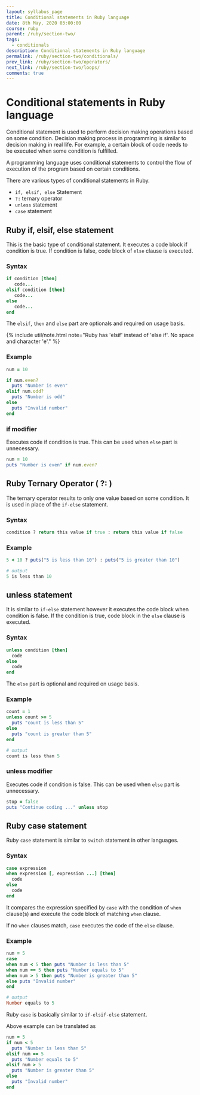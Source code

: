 ```yaml
---
layout: syllabus_page
title: Conditional statements in Ruby language
date: 8th May, 2020 03:00:00
course: ruby
parent: /ruby/section-two/
tags:
  - conditionals
description: Conditional statements in Ruby language
permalink: /ruby/section-two/conditionals/
prev_link: /ruby/section-two/operators/
next_link: /ruby/section-two/loops/
comments: true
---
```


# Conditional statements in Ruby language

Conditional statement is used to perform decision making operations based on some condition.
Decision making process in programming is similar to decision making in real life.
For example, a certain block of code needs to be executed when some condition is fulfilled.

A programming language uses conditional statements to control the flow of execution of the program based on certain conditions.

There are various types of conditional statements in Ruby.

- `if, elsif, else` Statement
- `?:` ternary operator
- `unless` statement
- `case` statement

## Ruby if, elsif, else statement

This is the basic type of conditional statement. It executes a code block if condition is true.
If condition is false, code block of `else` clause is executed.

### Syntax

```ruby
if condition [then]
   code...
elsif condition [then]
   code...
else
   code...
end
```

The `elsif`, `then` and `else` part are optionals and required on usage basis.

{% include util/note.html
    note="Ruby has 'elsif' instead of 'else if'. No space and character 'e'."
%}

### Example

```ruby
num = 10

if num.even?
  puts "Number is even"
elsif num.odd?
  puts "Number is odd"
else
  puts "Invalid number"
end
```

### if modifier

Executes code if condition is true. This can be used when `else` part is unnecessary.

```ruby
num = 10
puts "Number is even" if num.even?
```

## Ruby Ternary Operator ( ?: )

The ternary operator results to only one value based on some condition. It is used in place of the `if-else` statement.

### Syntax

```ruby
condition ? return this value if true : return this value if false
```

### Example

```ruby
5 < 10 ? puts("5 is less than 10") : puts("5 is greater than 10")

# output
5 is less than 10
```

## unless statement

It is similar to `if-else` statement however it executes the code block when condition is false.
If the condition is true, code block in the `else` clause is executed.

### Syntax

```ruby
unless condition [then]
  code
else
  code
end
```

The `else` part is optional and required on usage basis.

### Example

```ruby
count = 1
unless count >= 5
  puts "count is less than 5"
else
  puts "count is greater than 5"
end

# output
count is less than 5
```

### unless modifier

Executes code if condition is false. This can be used when `else` part is unnecessary.

```ruby
stop = false
puts "Continue coding ..." unless stop
```

## Ruby case statement

Ruby `case` statement is similar to `switch` statement in other languages.

### Syntax

```ruby
case expression
when expression [, expression ...] [then]
  code
else
  code
end
```

It compares the expression specified by `case` with the condition of `when` clause(s) and execute the code block of matching `when` clause.

If no `when` clauses match, `case` executes the code of the `else` clause.

### Example

```ruby
num = 5
case
when num < 5 then puts "Number is less than 5"
when num == 5 then puts "Number equals to 5"
when num > 5 then puts "Number is greater than 5"
else puts "Invalid number"
end

# output
Number equals to 5
```

Ruby `case` is basically similar to `if-elsif-else` statement.

Above example can be translated as

```ruby
num = 5
if num < 5
  puts "Number is less than 5"
elsif num == 5
  puts "Number equals to 5"
elsif num > 5
  puts "Number is greater than 5"
else
  puts "Invalid number"
end
```
